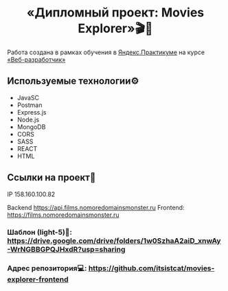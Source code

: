 <h1 align="center">«Дипломный проект: Movies Explorer»🎬🍿</h1>

Работа создана в рамках обучения в [Яндекс.Практикуме](https://practicum.yandex.ru/ "Яндекс Практикум") на курсе [«Веб-разработчик»](https://practicum.yandex.ru/web/ "Курс «Веб‑разработчик» — Яндекс Практикум")

## Используемые технологии⚙️

- JavaSC
- Postman
- Express.js
- Node.js
- MongoDB
- CORS
- SASS
- REACT
- HTML

## Ссылки на проект🔗

IP 158.160.100.82

Backend https://api.films.nomoredomainsmonster.ru
Frontend: https://films.nomoredomainsmonster.ru

### Шаблон (light-5)🎨: https://drive.google.com/drive/folders/1w0SzhaA2aiD_xnwAy-WrNGBBGPQJHxdR?usp=sharing

### Адрес репозитория💻: https://github.com/itsistcat/movies-explorer-frontend
